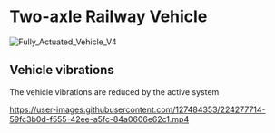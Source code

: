 # Two-axle Railway Vehicle

![Fully_Actuated_Vehicle_V4](https://user-images.githubusercontent.com/127484353/224276374-8bfe6b89-baa4-4e0d-987c-b308dac661c6.png)

## Vehicle vibrations
The vehicle vibrations are reduced by the active system

https://user-images.githubusercontent.com/127484353/224277714-59fc3b0d-f555-42ee-a5fc-84a0606e62c1.mp4

